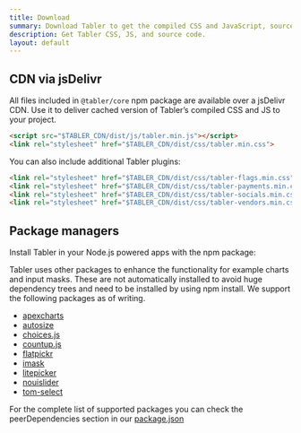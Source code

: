 ```yaml
---
title: Download
summary: Download Tabler to get the compiled CSS and JavaScript, source code, or include it with your favorite package managers like npm, yarn and more.
description: Get Tabler CSS, JS, and source code.
layout: default
---
```


## CDN via jsDelivr

All files included in `@tabler/core` npm package are available over a jsDelivr CDN. Use it to deliver cached version of Tabler’s compiled CSS and JS to your project.

```html
<script src="$TABLER_CDN/dist/js/tabler.min.js"></script>
<link rel="stylesheet" href="$TABLER_CDN/dist/css/tabler.min.css">
```

You can also include additional Tabler plugins:

```html
<link rel="stylesheet" href="$TABLER_CDN/dist/css/tabler-flags.min.css">
<link rel="stylesheet" href="$TABLER_CDN/dist/css/tabler-payments.min.css">
<link rel="stylesheet" href="$TABLER_CDN/dist/css/tabler-socials.min.css">
<link rel="stylesheet" href="$TABLER_CDN/dist/css/tabler-vendors.min.css">
```

## Package managers

Install Tabler in your Node.js powered apps with the npm package:

<TabsPackage name="@tabler/core" />

Tabler uses other packages to enhance the functionality for example charts and input masks. These are not automatically installed to avoid huge
dependency trees and need to be installed by using npm install. We support the following packages as of writing.

- [apexcharts](https://apexcharts.com/)
- [autosize](http://www.jacklmoore.com/autosize/)
- [choices.js](https://github.com/Choices-js/Choices)
- [countup.js](https://inorganik.github.io/countUp.js/)
- [flatpickr](https://flatpickr.js.org/)
- [imask](https://imask.js.org/)
- [litepicker](https://litepicker.com/)
- [nouislider](https://refreshless.com/nouislider/)
- [tom-select](https://tom-select.js.org/)

For the complete list of supported packages you can check the peerDependencies section in our [package.json](https://github.com/tabler/tabler/blob/dev/package.json)
